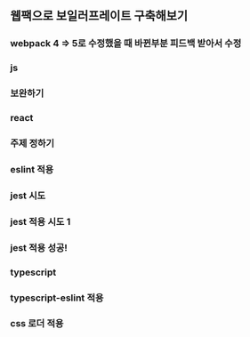## 웹팩으로 보일러프레이트 구축해보기
### webpack 4 => 5로 수정했을 때 바뀐부분 피드백 받아서 수정
### js
### 보완하기

### react
### 주제 정하기
### eslint 적용
### jest 시도
### jest 적용 시도 1
### jest 적용 성공!
### typescript
### typescript-eslint 적용
### css 로더 적용
